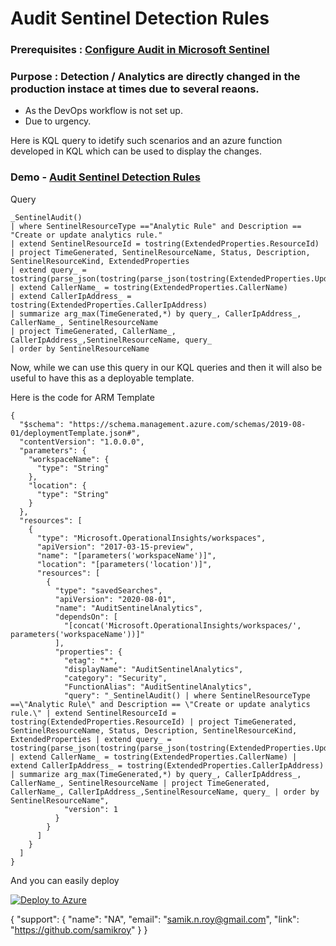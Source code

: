 

# Audit Sentinel Detection Rules

### Prerequisites : [Configure Audit in Microsoft Sentinel](https://learn.microsoft.com/en-us/azure/sentinel/enable-monitoring)

### Purpose : Detection / Analytics are directly changed in the production instace at times due to several reaons.

 + As the DevOps workflow is not set up.
 + Due to urgency.

Here is KQL query to idetify such scenarios and an azure function developed in KQL which can be used to display the changes.

### Demo - [Audit Sentinel Detection Rules](https://www.youtube.com/watch?v=v7XQSBnzfHg)

Query


```
_SentinelAudit()
| where SentinelResourceType =="Analytic Rule" and Description == "Create or update analytics rule."
| extend SentinelResourceId = tostring(ExtendedProperties.ResourceId)
| project TimeGenerated, SentinelResourceName, Status, Description, SentinelResourceKind, ExtendedProperties
| extend query_ = tostring(parse_json(tostring(parse_json(tostring(ExtendedProperties.UpdatedResourceState)).properties)).query)
| extend CallerName_ = tostring(ExtendedProperties.CallerName)
| extend CallerIpAddress_ = tostring(ExtendedProperties.CallerIpAddress)
| summarize arg_max(TimeGenerated,*) by query_, CallerIpAddress_, CallerName_, SentinelResourceName
| project TimeGenerated, CallerName_, CallerIpAddress_,SentinelResourceName, query_
| order by SentinelResourceName

```

Now, while we can use this query in our KQL queries and then it will also be useful to have this as a deployable template.

Here is the code for ARM Template

```
{
  "$schema": "https://schema.management.azure.com/schemas/2019-08-01/deploymentTemplate.json#",
  "contentVersion": "1.0.0.0",
  "parameters": {
    "workspaceName": {
      "type": "String"
    },
    "location": {
      "type": "String"
    }
  },
  "resources": [
    {
      "type": "Microsoft.OperationalInsights/workspaces",
      "apiVersion": "2017-03-15-preview",
      "name": "[parameters('workspaceName')]",
      "location": "[parameters('location')]",
      "resources": [
        {
          "type": "savedSearches",
          "apiVersion": "2020-08-01",
          "name": "AuditSentinelAnalytics",
          "dependsOn": [
            "[concat('Microsoft.OperationalInsights/workspaces/', parameters('workspaceName'))]"
          ],
          "properties": {
            "etag": "*",
            "displayName": "AuditSentinelAnalytics",
            "category": "Security",
            "FunctionAlias": "AuditSentinelAnalytics",
            "query": "_SentinelAudit() | where SentinelResourceType ==\"Analytic Rule\" and Description == \"Create or update analytics rule.\" | extend SentinelResourceId = tostring(ExtendedProperties.ResourceId) | project TimeGenerated, SentinelResourceName, Status, Description, SentinelResourceKind, ExtendedProperties | extend query_ = tostring(parse_json(tostring(parse_json(tostring(ExtendedProperties.UpdatedResourceState)).properties)).query) | extend CallerName_ = tostring(ExtendedProperties.CallerName) | extend CallerIpAddress_ = tostring(ExtendedProperties.CallerIpAddress) | summarize arg_max(TimeGenerated,*) by query_, CallerIpAddress_, CallerName_, SentinelResourceName | project TimeGenerated, CallerName_, CallerIpAddress_,SentinelResourceName, query_ | order by SentinelResourceName",
            "version": 1
          }
        }
      ]
    }
  ]
}
```

And you can easily deploy

[![Deploy to Azure](https://aka.ms/deploytoazurebutton)](https://portal.azure.com/#create/Microsoft.Template/uri/https%3A%2F%2Fraw.githubusercontent.com%2FAzure%2FAzure-Sentinel%2Fmaster%2FTools%2FAudit-Sentinel-Detection%2Fazuredeploy.json)


{
"support": {
"name": "NA",
"email": "samik.n.roy@gmail.com",
"link": "https://github.com/samikroy"
}
} 
